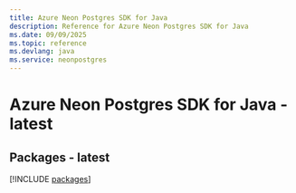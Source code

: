 ```yaml
---
title: Azure Neon Postgres SDK for Java
description: Reference for Azure Neon Postgres SDK for Java
ms.date: 09/09/2025
ms.topic: reference
ms.devlang: java
ms.service: neonpostgres
---
```

# Azure Neon Postgres SDK for Java - latest
## Packages - latest
[!INCLUDE [packages](neon-postgres-index.md)]